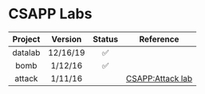 # CSAPP Labs

| Project | Version  | Status | Reference |
| :-----: | :------: | :----: | :------:  |
| datalab | 12/16/19 |   ✅   |           |
| bomb    | 1/12/16  |   ✅   |           |
| attack  | 1/11/16  |        | [CSAPP:Attack lab](https://www.jianshu.com/p/db731ca57342) |
